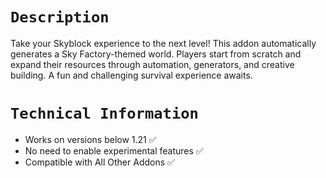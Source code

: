 # `Description`
Take your Skyblock experience to the next level! This addon automatically generates a Sky Factory-themed world. Players start from scratch and expand their resources through automation, generators, and creative building. A fun and challenging survival experience awaits.

# `Technical Information`
- Works on versions below 1.21 ✅
- No need to enable experimental features ✅
- Compatible with All Other Addons ✅
